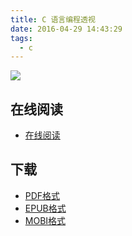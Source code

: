 ```yaml
---
title: C 语言编程透视
date: 2016-04-29 14:43:29
tags:
  - c
---
```


![](https://ek8whxe.cloudimg.io/s/width/226/https://www.gitbook.com/cover/book/tinylab/cbook.jpg)

<!--more-->

## 在线阅读 ##

+ [在线阅读](https://www.gitbook.com/book/tinylab/cbook/details)

## 下载 ##

+ [PDF格式](https://www.gitbook.com/download/pdf/book/tinylab/cbook)
+ [EPUB格式](https://www.gitbook.com/download/epub/book/tinylab/cbook)
+ [MOBI格式](https://www.gitbook.com/download/mobi/book/tinylab/cbook)
